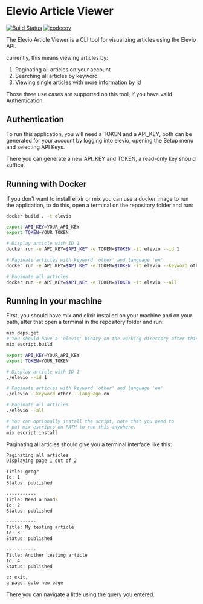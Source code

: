 # Elevio Article Viewer

[![Build Status](https://travis-ci.org/aaneto/elevio-article-viewer.svg?branch=master)](https://travis-ci.org/aaneto/elevio-article-viewer)
[![codecov](https://codecov.io/gh/aaneto/elevio-article-viewer/branch/master/graph/badge.svg)](https://codecov.io/gh/aaneto/elevio-article-viewer)

The Elevio Article Viewer is a CLI tool for visualizing articles using the Elevio API.

currently, this means viewing articles by:
1. Paginating all articles on your account
2. Searching all articles by keyword
3. Viewing single articles with more information by id

Those three use cases are supported on this tool, if you have valid Authentication.

## Authentication
To run this application, you will need a TOKEN and a API_KEY, both can be generated for your account by logging into elevio, opening the Setup menu and selecting API Keys.

There you can generate a new API_KEY and TOKEN, a read-only key should suffice.

## Running with Docker
If you don't want to install elixir or mix you can use a docker image to run the application, to do this, open a terminal on the repository folder and run:

```bash
docker build . -t elevio

export API_KEY=YOUR_API_KEY
export TOKEN=YOUR_TOKEN

# Display article with ID 1
docker run -e API_KEY=$API_KEY -e TOKEN=$TOKEN -it elevio --id 1

# Paginate articles with keyword 'other' and language 'en'
docker run -e API_KEY=$API_KEY -e TOKEN=$TOKEN -it elevio --keyword other --language en

# Paginate all articles
docker run -e API_KEY=$API_KEY -e TOKEN=$TOKEN -it elevio --all
```

## Running in your machine

First, you should have mix and elixir installed on your machine and on your path, after that open a terminal in the repository folder and run:

```bash
mix deps.get
# You should have a 'elevio' binary on the working directory after this command
mix escript.build

export API_KEY=YOUR_API_KEY
export TOKEN=YOUR_TOKEN

# Display article with ID 1
./elevio --id 1

# Paginate articles with keyword 'other' and language 'en'
./elevio --keyword other --language en

# Paginate all articles
./elevio --all

# You can optionally install the script, note that you need to
# put mix escripts on PATH to run this anywhere.
mix escript.install
```


Paginating all articles should give you a terminal interface like this:
```bash
Paginating all articles
Displaying page 1 out of 2

Title: gregr
Id: 1
Status: published

-----------
Title: Need a hand?
Id: 2
Status: published

-----------
Title: My testing article
Id: 3
Status: published

-----------
Title: Another testing article
Id: 4
Status: published

e: exit,
g page: goto new page

```

There you can navigate a little using the query you entered.